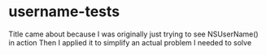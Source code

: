 # username-tests

Title came about because I was originally just trying to see NSUserName() in action
Then I applied it to simplify an actual problem I needed to solve
